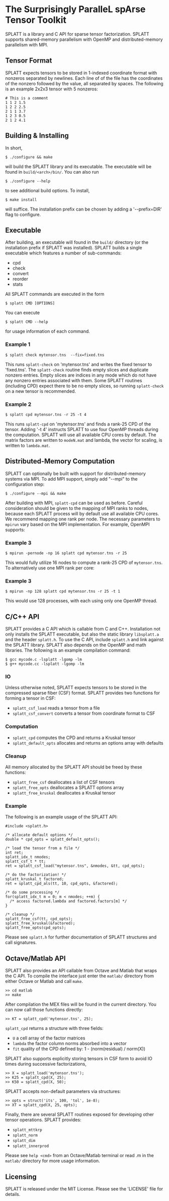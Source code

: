 The Surprisingly ParalleL spArse Tensor Toolkit
===============================================

SPLATT is a library and C API for sparse tensor factorization. SPLATT supports
shared-memory parallelism with OpenMP and distributed-memory parallelism with
MPI.


Tensor Format
-------------
SPLATT expects tensors to be stored in 1-indexed coordinate format with
nonzeros separated by newlines. Each line of of the file has the coordinates of
the nonzero  followed by the value, all separated by spaces.  The following is
an example 2x2x3 tensor with 5 nonzeros:

    # This is a comment
    1 1 2 1.5
    1 2 2 2.5
    2 1 1 3.7
    1 2 3 0.5
    2 1 2 4.1


Building & Installing
---------------------
In short,

    $ ./configure && make

will build the SPLATT library and its executable. The executable will be found
in `build/<arch>/bin/`. You can also run

    $ ./configure --help

to see additional build options. To install,

    $ make install

will suffice. The installation prefix can be chosen by adding a
'--prefix=DIR' flag to configure.


Executable
----------
After building, an executable will found in the `build/` directory (or the
installation prefix if SPLATT was installed). SPLATT builds a single executable
which features a number of sub-commands:

* cpd
* check
* convert
* reorder
* stats

All SPLATT commands are executed in the form

    $ splatt CMD [OPTIONS]

You can execute

    $ splatt CMD --help

for usage information of each command.

### Example 1

    $ splatt check mytensor.tns  --fix=fixed.tns

This runs `splatt-check` on 'mytensor.tns' and writes the fixed tensor to
'fixed.tns'. The `splatt-check` routine finds empty slices and duplicate
nonzero entries. Empty slices are indices in any mode which do not have any
nonzero entries associated with them. Some SPLATT routines (including CPD)
expect there to be no empty slices, so running `splatt-check` on a new tensor
is recommended.

### Example 2

    $ splatt cpd mytensor.tns -r 25 -t 4

This runs `splatt-cpd` on 'mytensor.tns' and finds a rank-25 CPD of the tensor.
Adding '-t 4' instructs SPLATT to use four OpenMP threads during the
computation. SPLATT will use all available CPU cores by default.  The matrix
factors are written to `modeN.mat` and lambda, the vector for scaling, is
written to `lambda.mat`.


Distributed-Memory Computation
------------------------------
SPLATT can optionally be built with support for distributed-memory systems via
MPI. To add MPI support, simply add "--mpi" to the configuration step:

    $ ./configure --mpi && make

After building with MPI, `splatt-cpd` can be used as before. Careful
consideration should be given to the mapping of MPI ranks to nodes, because
each SPLATT process will by default use all available CPU cores. We recommend
mapping one rank per node. The necessary parameters to `mpirun` vary based
on the MPI implementation. For example, OpenMPI supports:

### Example 3

    $ mpirun -pernode -np 16 splatt cpd mytensor.tns -r 25

This would fully utilize 16 nodes to compute a rank-25 CPD of `mytensor.tns`.
To alternatively use one MPI rank per core:

### Example 3

    $ mpirun -np 128 splatt cpd mytensor.tns -r 25 -t 1

This would use 128 processes, with each using only one OpenMP thread.


C/C++ API
---------
SPLATT provides a C API which is callable from C and C++. Installation not only
installs the SPLATT executable, but also the static library `libsplatt.a` and
the header `splatt.h`. To use the C API, include `splatt.h` and link against
the SPLATT library. SPLATT also depends on the OpenMP and math libraries. The
following is an example compilation command:

    $ gcc mycode.c -lsplatt -lgomp -lm
    $ g++ mycode.cc -lsplatt -lgomp -lm

### IO
Unless otherwise noted, SPLATT expects tensors to be stored in the compressed
sparse fiber (CSF) format. SPLATT provides two functions for forming a tensor
in CSF:

* `splatt_csf_load` reads a tensor from a file
* `splatt_csf_convert` converts a tensor from coordinate format to CSF


### Computation
* `splatt_cpd` computes the CPD and returns a Kruskal tensor
* `splatt_default_opts` allocates and returns an options array with defaults


### Cleanup
All memory allocated by the SPLATT API should be freed by these functions:

* `splatt_free_csf` deallocates a list of CSF tensors
* `splatt_free_opts` deallocates a SPLATT options array
* `splatt_free_kruskal` deallocates a Kruskal tensor

### Example
The following is an example usage of the SPLATT API:

    #include <splatt.h>

    /* allocate default options */
    double * cpd_opts = splatt_default_opts();

    /* load the tensor from a file */
    int ret;
    splatt_idx_t nmodes;
    splatt_csf_t * tt;
    ret = splatt_csf_load("mytensor.tns", &nmodes, &tt, cpd_opts);

    /* do the factorization! */
    splatt_kruskal_t factored;
    ret = splatt_cpd_als(tt, 10, cpd_opts, &factored);

    /* do some processing */
    for(splatt_idx_t m = 0; m < nmodes; ++m) {
      /* access factored.lambda and factored.factors[m] */
    }

    /* cleanup */
    splatt_free_csf(tt, cpd_opts);
    splatt_free_kruskal(&factored);
    splatt_free_opts(cpd_opts);


Please see `splatt.h` for further documentation of SPLATT structures and call
signatures.


Octave/Matlab API
----------------------------
SPLATT also provides an API callable from Octave and Matlab that wraps the C
API. To compile the interface just enter the `matlab/` directory from either
Octave or Matlab and call `make`.

    >> cd matlab
    >> make

After compilation the MEX files will be found in the current directory. You can
now call those functions directly:

    >> KT = splatt_cpd('mytensor.tns', 25);

`splatt_cpd` returns a structure with three fields:

* `U` a cell array of the factor matrices
* `lambda` the factor column norms absorbed into a vector
* `fit` quality of the CPD defined by: 1 - (norm(residual) / norm(X))

SPLATT also supports explicitly storing tensors in CSF form to avoid IO times
during successive factorizations,

    >> X = splatt_load('mytensor.tns');
    >> K25 = splatt_cpd(X, 25);
    >> K50 = splatt_cpd(X, 50);

SPLATT accepts non-default parameters via structures:

    >> opts = struct('its', 100, 'tol', 1e-8);
    >> XT = splatt_cpd(X, 25, opts);

Finally, there are several SPLATT routines exposed for developing other tensor
operations. SPLATT provides:

* `splatt_mttkrp`
* `splatt_norm`
* `splatt_dim`
* `splatt_innerprod`

Please see `help <cmd>` from an Octave/Matlab terminal or read <cmd>.m in the
`matlab/` directory for more usage information.


Licensing
---------
SPLATT is released under the MIT License. Please see the 'LICENSE' file for
details.
